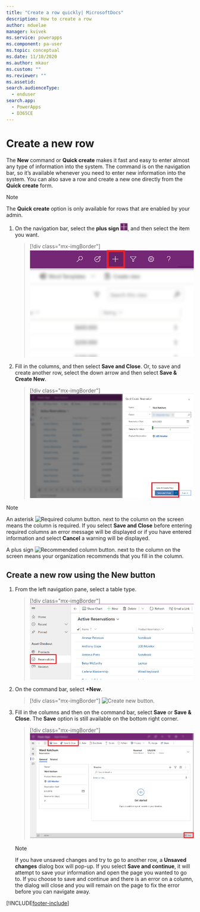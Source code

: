 ```yaml
---
title: "Create a row quickly| MicrosoftDocs"
description: How to create a row
author: mduelae
manager: kvivek
ms.service: powerapps
ms.component: pa-user
ms.topic: conceptual
ms.date: 11/10/2020
ms.author: mkaur
ms.custom: ""
ms.reviewer: ""
ms.assetid: 
search.audienceType: 
  - enduser
search.app: 
  - PowerApps
  - D365CE
---
```

# Create a new row

The **New** command or **Quick create** makes it fast and easy to enter almost any type of information into the system. The command is on the navigation bar, so it’s available whenever you need to enter new information into the system. You can also save a row and create a new one directly from the **Quick create** form.

> [!NOTE]
> The **Quick create** option is only available for rows that are enabled by your admin.
    
1. On the navigation bar, select the **plus sign** ![Create a row button.](media/create-record-button.png "Create a row button"), and then select the item you want.  

    > [!div class="mx-imgBorder"] 
    > ![Create a row.](media/newrecord1.png "Create a row")
  
2.  Fill in the columns, and then select **Save and Close**. Or, to save and create another row, select the down arrow and then select  **Save & Create New**.

     > [!div class="mx-imgBorder"] 
     > ![Save a row.](media/quick_create.png "Save a row")
  
> [!NOTE]
> An asterisk ![Required column button.](media/required-field-button.png "Required column button") next to the column on the screen means the column is required. If you select **Save and Close** before entering required columns an error message will be displayed or if you have entered information and select **Cancel** a warning will be displayed.
>   
> A plus sign ![Recommended column button.](media/recommended-field-button.png "Recommended column button") next to the column on the screen means your organization recommends that you fill in the column.  


## Create a new row using the New button 

1. From the left navigation pane, select a table type. 

    > [!div class="mx-imgBorder"] 
    > ![Select a table.](media/select-table.png "Select a table")
    
2. On the command bar, select **+New**.

    > [!div class="mx-imgBorder"] 
    > ![Create new button.](media/newrecord2.png "Create new button")
  
3. Fill in the columns and then on the command bar, select **Save** or **Save & Close**. The **Save** option is still available on the bottom right corner.

    > [!div class="mx-imgBorder"] 
    > ![Save option on a row.](media/saveoptionalwaysvisible.png "Save option on a row")

   > [!NOTE]
   > If you have unsaved changes and try to go to another row, a **Unsaved changes** dialog box will pop-up. If you select **Save and continue**, it will attempt to save your information and open the page you wanted to go to. If you choose to save and continue and there is an error on a column, the dialog will close and you will remain on the page to fix the error before you can navigate away.

 




[!INCLUDE[footer-include](../includes/footer-banner.md)]